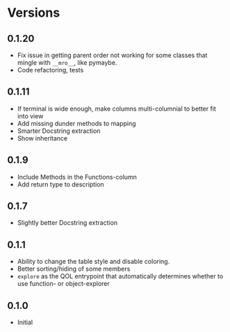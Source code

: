 # Versions

## 0.1.20
- Fix issue in getting parent order not working for some classes that mingle with `__mro__`, like pymaybe.
- Code refactoring, tests

## 0.1.11

- If terminal is wide enough, make columns multi-columnial to better fit into view
- Add missing dunder methods to mapping
- Smarter Docstring extraction
- Show inheritance

## 0.1.9

- Include Methods in the Functions-column
- Add return type to description

## 0.1.7

- Slightly better Docstring extraction

## 0.1.1

- Ability to change the table style and disable coloring.
- Better sorting/hiding of some members
- `explore` as the QOL entrypoint that automatically determines whether to use function- or object-explorer

## 0.1.0
- Initial
